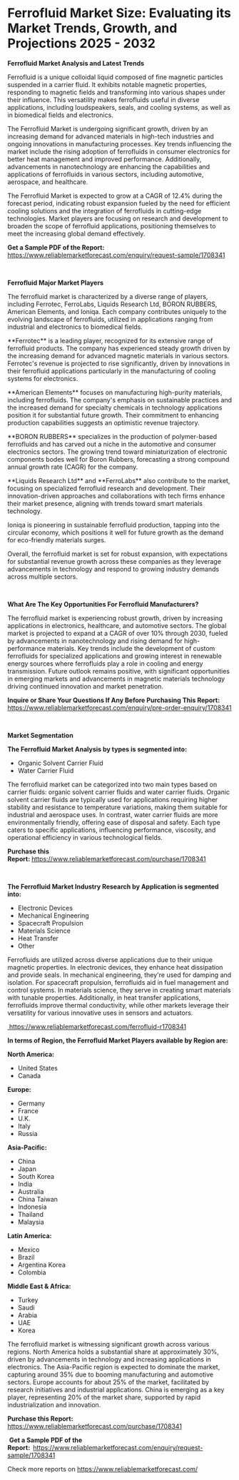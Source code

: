 <p><h1>Ferrofluid Market Size: Evaluating its Market Trends, Growth, and Projections 2025 - 2032</h1></p><p><strong>Ferrofluid Market Analysis and Latest Trends</strong></p>
<p><p>Ferrofluid is a unique colloidal liquid composed of fine magnetic particles suspended in a carrier fluid. It exhibits notable magnetic properties, responding to magnetic fields and transforming into various shapes under their influence. This versatility makes ferrofluids useful in diverse applications, including loudspeakers, seals, and cooling systems, as well as in biomedical fields and electronics.</p><p>The Ferrofluid Market is undergoing significant growth, driven by an increasing demand for advanced materials in high-tech industries and ongoing innovations in manufacturing processes. Key trends influencing the market include the rising adoption of ferrofluids in consumer electronics for better heat management and improved performance. Additionally, advancements in nanotechnology are enhancing the capabilities and applications of ferrofluids in various sectors, including automotive, aerospace, and healthcare.</p><p>The Ferrofluid Market is expected to grow at a CAGR of 12.4% during the forecast period, indicating robust expansion fueled by the need for efficient cooling solutions and the integration of ferrofluids in cutting-edge technologies. Market players are focusing on research and development to broaden the scope of ferrofluid applications, positioning themselves to meet the increasing global demand effectively.</p></p>
<p><strong>Get a Sample PDF of the Report:&nbsp;</strong> <a href="https://www.reliablemarketforecast.com/enquiry/request-sample/1708341?utm_campaign=3096&utm_medium=2&utm_source=Github&utm_content=ia&utm_term=31032025&utm_id=ferrofluid">https://www.reliablemarketforecast.com/enquiry/request-sample/1708341</a></p>
<p>&nbsp;</p>
<p><strong>Ferrofluid Major Market Players</strong></p>
<p><p>The ferrofluid market is characterized by a diverse range of players, including Ferrotec, FerroLabs, Liquids Research Ltd, BORON RUBBERS, American Elements, and Ioniqa. Each company contributes uniquely to the evolving landscape of ferrofluids, utilized in applications ranging from industrial and electronics to biomedical fields.</p><p>**Ferrotec** is a leading player, recognized for its extensive range of ferrofluid products. The company has experienced steady growth driven by the increasing demand for advanced magnetic materials in various sectors. Ferrotec's revenue is projected to rise significantly, driven by innovations in their ferrofluid applications particularly in the manufacturing of cooling systems for electronics.</p><p>**American Elements** focuses on manufacturing high-purity materials, including ferrofluids. The company's emphasis on sustainable practices and the increased demand for specialty chemicals in technology applications position it for substantial future growth. Their commitment to enhancing production capabilities suggests an optimistic revenue trajectory.</p><p>**BORON RUBBERS** specializes in the production of polymer-based ferrofluids and has carved out a niche in the automotive and consumer electronics sectors. The growing trend toward miniaturization of electronic components bodes well for Boron Rubbers, forecasting a strong compound annual growth rate (CAGR) for the company.</p><p>**Liquids Research Ltd** and **FerroLabs** also contribute to the market, focusing on specialized ferrofluid research and development. Their innovation-driven approaches and collaborations with tech firms enhance their market presence, aligning with trends toward smart materials technology.</p><p>Ioniqa is pioneering in sustainable ferrofluid production, tapping into the circular economy, which positions it well for future growth as the demand for eco-friendly materials surges.</p><p>Overall, the ferrofluid market is set for robust expansion, with expectations for substantial revenue growth across these companies as they leverage advancements in technology and respond to growing industry demands across multiple sectors.</p></p>
<p>&nbsp;</p>
<p><strong>What Are The Key Opportunities For Ferrofluid Manufacturers?</strong></p>
<p><p>The ferrofluid market is experiencing robust growth, driven by increasing applications in electronics, healthcare, and automotive sectors. The global market is projected to expand at a CAGR of over 10% through 2030, fueled by advancements in nanotechnology and rising demand for high-performance materials. Key trends include the development of custom ferrofluids for specialized applications and growing interest in renewable energy sources where ferrofluids play a role in cooling and energy transmission. Future outlook remains positive, with significant opportunities in emerging markets and advancements in magnetic materials technology driving continued innovation and market penetration.</p></p>
<p><strong>Inquire or Share Your Questions If Any Before Purchasing This Report:</strong> <a href="https://www.reliablemarketforecast.com/enquiry/pre-order-enquiry/1708341?utm_campaign=3096&utm_medium=2&utm_source=Github&utm_content=ia&utm_term=31032025&utm_id=ferrofluid">https://www.reliablemarketforecast.com/enquiry/pre-order-enquiry/1708341</a></p>
<p>&nbsp;</p>
<p><strong>Market Segmentation</strong></p>
<p><strong>The Ferrofluid Market Analysis by types is segmented into:</strong></p>
<p><ul><li>Organic Solvent Carrier Fluid</li><li>Water Carrier Fluid</li></ul></p>
<p><p>The ferrofluid market can be categorized into two main types based on carrier fluids: organic solvent carrier fluids and water carrier fluids. Organic solvent carrier fluids are typically used for applications requiring higher stability and resistance to temperature variations, making them suitable for industrial and aerospace uses. In contrast, water carrier fluids are more environmentally friendly, offering ease of disposal and safety. Each type caters to specific applications, influencing performance, viscosity, and operational efficiency in various technological fields.</p></p>
<p><strong>Purchase this Report:&nbsp;</strong><a href="https://www.reliablemarketforecast.com/purchase/1708341?utm_campaign=3096&utm_medium=2&utm_source=Github&utm_content=ia&utm_term=31032025&utm_id=ferrofluid">https://www.reliablemarketforecast.com/purchase/1708341</a></p>
<p>&nbsp;</p>
<p><strong>The Ferrofluid Market Industry Research by Application is segmented into:</strong></p>
<p><ul><li>Electronic Devices</li><li>Mechanical Engineering</li><li>Spacecraft Propulsion</li><li>Materials Science</li><li>Heat Transfer</li><li>Other</li></ul></p>
<p><p>Ferrofluids are utilized across diverse applications due to their unique magnetic properties. In electronic devices, they enhance heat dissipation and provide seals. In mechanical engineering, they're used for damping and isolation. For spacecraft propulsion, ferrofluids aid in fuel management and control systems. In materials science, they serve in creating smart materials with tunable properties. Additionally, in heat transfer applications, ferrofluids improve thermal conductivity, while other markets leverage their versatility for various innovative uses in sensors and actuators.</p></p>
<p><a href="https://www.reliablemarketforecast.com/ferrofluid-r1708341?utm_campaign=3096&utm_medium=2&utm_source=Github&utm_content=ia&utm_term=31032025&utm_id=ferrofluid">&nbsp;https://www.reliablemarketforecast.com/ferrofluid-r1708341</a></p>
<p><strong>In terms of Region, the Ferrofluid Market Players available by Region are:</strong></p>
<p>
    <p> <strong> North America: </strong>
        <ul>
            <li>United States</li>
            <li>Canada</li>
        </ul>
        </p> 
    <p> <strong> Europe: </strong>
        <ul>
            <li>Germany</li>
            <li>France</li>
            <li>U.K.</li>
            <li>Italy</li>
            <li>Russia</li>
        </ul>
        </p> 
    <p> <strong> Asia-Pacific: </strong>
        <ul>
            <li>China</li>
            <li>Japan</li>
            <li>South Korea</li>
            <li>India</li>
            <li>Australia</li>
            <li>China Taiwan</li>
            <li>Indonesia</li>
            <li>Thailand</li>
            <li>Malaysia</li>
        </ul>
        </p> 
    <p> <strong> Latin America: </strong>
        <ul>
            <li>Mexico</li>
            <li>Brazil</li>
            <li>Argentina Korea</li>
            <li>Colombia</li>
        </ul>
        </p> 
    <p> <strong> Middle East & Africa: </strong>
        <ul>
            <li>Turkey</li>
            <li>Saudi</li>
            <li>Arabia</li>
            <li>UAE</li>
            <li>Korea</li>
        </ul>
    </p>
    </p>
<p><p>The ferrofluid market is witnessing significant growth across various regions. North America holds a substantial share at approximately 30%, driven by advancements in technology and increasing applications in electronics. The Asia-Pacific region is expected to dominate the market, capturing around 35% due to booming manufacturing and automotive sectors. Europe accounts for about 25% of the market, facilitated by research initiatives and industrial applications. China is emerging as a key player, representing 20% of the market share, supported by rapid industrialization and innovation.</p></p>
<p><strong>Purchase this Report: </strong><a href="https://www.reliablemarketforecast.com/purchase/1708341?utm_campaign=3096&utm_medium=2&utm_source=Github&utm_content=ia&utm_term=31032025&utm_id=ferrofluid">https://www.reliablemarketforecast.com/purchase/1708341</a></p>
<p>&nbsp;<strong>Get a Sample PDF of the Report:&nbsp;&nbsp;</strong><a href="https://www.reliablemarketforecast.com/enquiry/request-sample/1708341?utm_campaign=3096&utm_medium=2&utm_source=Github&utm_content=ia&utm_term=31032025&utm_id=ferrofluid">https://www.reliablemarketforecast.com/enquiry/request-sample/1708341</a></p>
<p><strong></strong></p>
<p>Check more reports on <a href="https://www.reliablemarketforecast.com/?utm_campaign=3096&utm_medium=2&utm_source=Github&utm_content=ia&utm_term=31032025&utm_id=ferrofluid">https://www.reliablemarketforecast.com/</a></p>